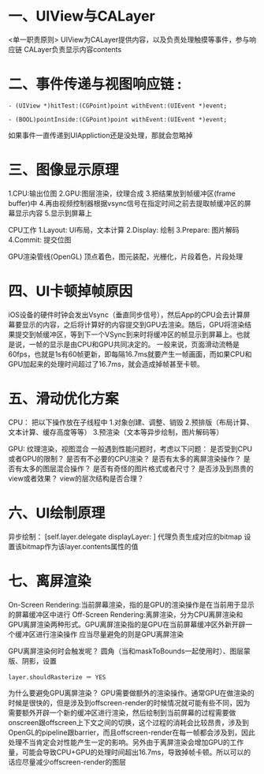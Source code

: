 # 一、UIView与CALayer

<单一职责原则> UIView为CALayer提供内容，以及负责处理触摸等事件，参与响应链 CALayer负责显示内容contents

# 二、事件传递与视图响应链 :

``` 
- (UIView *)hitTest:(CGPoint)point withEvent:(UIEvent *)event;

- (BOOL)pointInside:(CGPoint)point withEvent:(UIEvent *)event;
```

如果事件一直传递到UIAppliction还是没处理，那就会忽略掉

# 三、图像显示原理

1.CPU:输出位图
2.GPU:图层渲染，纹理合成
3.把结果放到帧缓冲区(frame buffer)中
4.再由视频控制器根据vsync信号在指定时间之前去提取帧缓冲区的屏幕显示内容
5.显示到屏幕上

CPU工作
1.Layout: UI布局，文本计算
2.Display: 绘制
3.Prepare: 图片解码
4.Commit: 提交位图

GPU渲染管线(OpenGL)
顶点着色，图元装配，光栅化，片段着色，片段处理

# 四、UI卡顿掉帧原因

iOS设备的硬件时钟会发出Vsync（垂直同步信号），然后App的CPU会去计算屏幕要显示的内容，之后将计算好的内容提交到GPU去渲染。随后，GPU将渲染结果提交到帧缓冲区，等到下一个VSync到来时将缓冲区的帧显示到屏幕上。也就是说，一帧的显示是由CPU和GPU共同决定的。
一般来说，页面滑动流畅是60fps，也就是1s有60帧更新，即每隔16.7ms就要产生一帧画面，而如果CPU和GPU加起来的处理时间超过了16.7ms，就会造成掉帧甚至卡顿。

# 五、滑动优化方案

CPU：
把以下操作放在子线程中
1.对象创建、调整、销毁
2.预排版（布局计算、文本计算、缓存高度等等）
3.预渲染（文本等异步绘制，图片解码等）

GPU:
纹理渲染，视图混合
一般遇到性能问题时，考虑以下问题：
是否受到CPU或者GPU的限制？
是否有不必要的CPU渲染？
是否有太多的离屏渲染操作？
是否有太多的图层混合操作？
是否有奇怪的图片格式或者尺寸？
是否涉及到昂贵的view或者效果？
view的层次结构是否合理？

# 六、UI绘制原理

异步绘制：
[self.layer.delegate displayLayer: ]
代理负责生成对应的bitmap
设置该bitmap作为该layer.contents属性的值

# 七、离屏渲染

On-Screen Rendering:当前屏幕渲染，指的是GPU的渲染操作是在当前用于显示的屏幕缓冲区中进行
Off-Screen Rendering:离屏渲染，分为CPU离屏渲染和GPU离屏渲染两种形式。GPU离屏渲染指的是GPU在当前屏幕缓冲区外新开辟一个缓冲区进行渲染操作
应当尽量避免的则是GPU离屏渲染

GPU离屏渲染何时会触发呢？
圆角（当和maskToBounds一起使用时）、图层蒙版、阴影，设置

``` 
layer.shouldRasterize ＝ YES
```

为什么要避免GPU离屏渲染？
GPU需要做额外的渲染操作。通常GPU在做渲染的时候是很快的，但是涉及到offscreen-render的时候情况就可能有些不同，因为需要额外开辟一个新的缓冲区进行渲染，然后绘制到当前屏幕的过程需要做onscreen跟offscreen上下文之间的切换，这个过程的消耗会比较昂贵，涉及到OpenGL的pipeline跟barrier，而且offscreen-render在每一帧都会涉及到，因此处理不当肯定会对性能产生一定的影响。另外由于离屏渲染会增加GPU的工作量，可能会导致CPU+GPU的处理时间超出16.7ms，导致掉帧卡顿。所以可以的话应尽量减少offscreen-render的图层